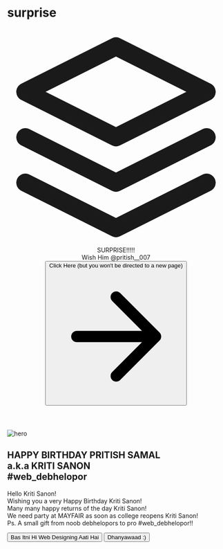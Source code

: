 # surprise
<!DOCTYPE html>
<html lang="en">
<head>
  <meta charset="UTF-8">
  <meta name="viewport" content="width=device-width, initial-scale=1.0">
  <link href="https://unpkg.com/tailwindcss@^1.0/dist/tailwind.min.css" rel="stylesheet">
  <title>surprise</title>
</head>
<body>
  <header class="text-gray-700 body-font">
    <div class="container mx-auto flex flex-wrap p-5 flex-col md:flex-row items-center">
      <a class="flex title-font font-medium items-center text-gray-900 mb-4 md:mb-0">
        <svg xmlns="http://www.w3.org/2000/svg" fill="none" stroke="currentColor" stroke-linecap="round" stroke-linejoin="round" stroke-width="2" class="w-10 h-10 text-white p-2 bg-orange-500 rounded-full" viewBox="0 0 24 24">
          <path d="M12 2L2 7l10 5 10-5-10-5zM2 17l10 5 10-5M2 12l10 5 10-5"></path>
        </svg>
        <span class="ml-3 text-xl">SURPRISE!!!!!</span>
      </a>
      <nav class="md:ml-auto md:mr-auto flex flex-wrap items-center text-base justify-center">
        <a class="mr-5 hover:text-gray-900">Wish</a>
        <a class="mr-5 hover:text-gray-900">Him</a>
        <a class="mr-5 hover:text-gray-900">@pritish__007</a>
      </nav>
      <button class="inline-flex items-center bg-gray-200 border-0 py-1 px-3 focus:outline-none hover:bg-gray-300 rounded text-base mt-4 md:mt-0">Click Here (but you won't be directed to a new page)
        <svg fill="none" stroke="currentColor" stroke-linecap="round" stroke-linejoin="round" stroke-width="2" class="w-4 h-4 ml-1" viewBox="0 0 24 24">
          <path d="M5 12h14M12 5l7 7-7 7"></path>
        </svg>
      </button>
    </div>
  </header>

  <section class="text-gray-700 body-font">
  <div class="container mx-auto flex px-5 py-24 items-center justify-center flex-col">
    <img class="lg:w-2/6 md:w-3/6 w-5/6 mb-10 object-cover object-center rounded" alt="hero" src="https://source.unsplash.com/720x600/?birthday cake">
    <div class="text-center lg:w-2/3 w-full">
      <h1 class="title-font sm:text-4xl text-3xl mb-4 font-medium text-gray-900">HAPPY BIRTHDAY PRITISH SAMAL
        <br class="hidden lg:inline-block">a.k.a KRITI SANON
        <br class="hidden lg:inline-block">#web_debhelopor
      </h1>
      <p class="mb-8 leading-relaxed">Hello Kriti Sanon!
        <br class="mb-8 leading-relaxed">Wishing you a very Happy Birthday Kriti Sanon!
        <br class="mb-8 leading-relaxed">Many many happy returns of the day Kriti Sanon!
        <br class="mb-8 leading-relaxed">We need party at MAYFAIR as soon as college reopens Kriti Sanon!
        <br class="mb-8 leading-relaxed">Ps. A small gift from noob debhelopors to pro #web_debhelopor!!
        </p>
      <div class="flex justify-center">
        <button class="inline-flex text-white bg-orange-500 border-0 py-2 px-6 focus:outline-none hover:bg-orange-600 rounded text-lg">Bas Itni Hi Web Designing Aati Hai</button>
        <button class="ml-4 inline-flex text-gray-700 bg-gray-200 border-0 py-2 px-6 focus:outline-none hover:bg-gray-300 rounded text-lg">Dhanyawaad :)</button>
      </div>
    </div>
  </div>
</section>
</body>
</html>
